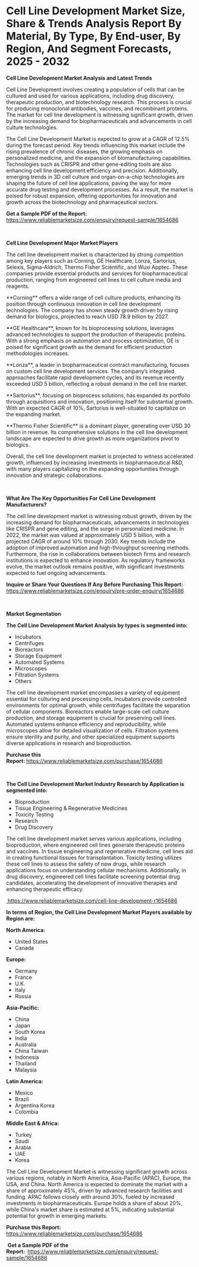 <p><h1>Cell Line Development Market Size, Share & Trends Analysis Report By Material, By Type, By End-user, By Region, And Segment Forecasts, 2025 - 2032</h1></p><p><strong>Cell Line Development Market Analysis and Latest Trends</strong></p>
<p><p>Cell Line Development involves creating a population of cells that can be cultured and used for various applications, including drug discovery, therapeutic production, and biotechnology research. This process is crucial for producing monoclonal antibodies, vaccines, and recombinant proteins. The market for cell line development is witnessing significant growth, driven by the increasing demand for biopharmaceuticals and advancements in cell culture technologies. </p><p>The Cell Line Development Market is expected to grow at a CAGR of 12.5% during the forecast period. Key trends influencing this market include the rising prevalence of chronic diseases, the growing emphasis on personalized medicine, and the expansion of biomanufacturing capabilities. Technologies such as CRISPR and other gene-editing tools are also enhancing cell line development efficiency and precision. Additionally, emerging trends in 3D cell culture and organ-on-a-chip technologies are shaping the future of cell line applications, paving the way for more accurate drug testing and development processes. As a result, the market is poised for robust expansion, offering opportunities for innovation and growth across the biotechnology and pharmaceutical sectors.</p></p>
<p><strong>Get a Sample PDF of the Report:&nbsp;</strong> <a href="https://www.reliablemarketsize.com/enquiry/request-sample/1654686?utm_campaign=2989&utm_medium=2&utm_source=Github&utm_content=ia&utm_term=16042025&utm_id=cell-line-development">https://www.reliablemarketsize.com/enquiry/request-sample/1654686</a></p>
<p>&nbsp;</p>
<p><strong>Cell Line Development Major Market Players</strong></p>
<p><p>The cell line development market is characterized by strong competition among key players such as Corning, GE Healthcare, Lonza, Sartorius, Selexis, Sigma-Aldrich, Thermo Fisher Scientific, and Wuxi Apptec. These companies provide essential products and services for biopharmaceutical production, ranging from engineered cell lines to cell culture media and reagents.</p><p>**Corning** offers a wide range of cell culture products, enhancing its position through continuous innovation in cell line development technologies. The company has shown steady growth driven by rising demand for biologics, projected to reach USD 78.9 billion by 2027.</p><p>**GE Healthcare**, known for its bioprocessing solutions, leverages advanced technologies to support the production of therapeutic proteins. With a strong emphasis on automation and process optimization, GE is poised for significant growth as the demand for efficient production methodologies increases.</p><p>**Lonza**, a leader in biopharmaceutical contract manufacturing, focuses on custom cell line development services. The company’s integrated approaches facilitate rapid development cycles, and its revenue recently exceeded USD 5 billion, reflecting a robust demand in the cell line market.</p><p>**Sartorius**, focusing on bioprocess solutions, has expanded its portfolio through acquisitions and innovation, positioning itself for substantial growth. With an expected CAGR of 10%, Sartorius is well-situated to capitalize on the expanding market.</p><p>**Thermo Fisher Scientific** is a dominant player, generating over USD 30 billion in revenue. Its comprehensive solutions in the cell line development landscape are expected to drive growth as more organizations pivot to biologics.</p><p>Overall, the cell line development market is projected to witness accelerated growth, influenced by increasing investments in biopharmaceutical R&D, with many players capitalizing on the expanding opportunities through innovation and strategic collaborations.</p></p>
<p>&nbsp;</p>
<p><strong>What Are The Key Opportunities For Cell Line Development Manufacturers?</strong></p>
<p><p>The cell line development market is witnessing robust growth, driven by the increasing demand for biopharmaceuticals, advancements in technologies like CRISPR and gene editing, and the surge in personalized medicine. In 2022, the market was valued at approximately USD 5 billion, with a projected CAGR of around 10% through 2030. Key trends include the adoption of improved automation and high-throughput screening methods. Furthermore, the rise in collaborations between biotech firms and research institutions is expected to enhance innovation. As regulatory frameworks evolve, the market outlook remains positive, with significant investments expected to fuel ongoing advancements.</p></p>
<p><strong>Inquire or Share Your Questions If Any Before Purchasing This Report:</strong> <a href="https://www.reliablemarketsize.com/enquiry/pre-order-enquiry/1654686?utm_campaign=2989&utm_medium=2&utm_source=Github&utm_content=ia&utm_term=16042025&utm_id=cell-line-development">https://www.reliablemarketsize.com/enquiry/pre-order-enquiry/1654686</a></p>
<p>&nbsp;</p>
<p><strong>Market Segmentation</strong></p>
<p><strong>The Cell Line Development Market Analysis by types is segmented into:</strong></p>
<p><ul><li>Incubators</li><li>Centrifuges</li><li>Bioreactors</li><li>Storage Equipment</li><li>Automated Systems</li><li>Microscopes</li><li>Filtration Systems</li><li>Others</li></ul></p>
<p><p>The cell line development market encompasses a variety of equipment essential for culturing and processing cells. Incubators provide controlled environments for optimal growth, while centrifuges facilitate the separation of cellular components. Bioreactors enable large-scale cell culture production, and storage equipment is crucial for preserving cell lines. Automated systems enhance efficiency and reproducibility, while microscopes allow for detailed visualization of cells. Filtration systems ensure sterility and purity, and other specialized equipment supports diverse applications in research and bioproduction.</p></p>
<p><strong>Purchase this Report:&nbsp;</strong><a href="https://www.reliablemarketsize.com/purchase/1654686?utm_campaign=2989&utm_medium=2&utm_source=Github&utm_content=ia&utm_term=16042025&utm_id=cell-line-development">https://www.reliablemarketsize.com/purchase/1654686</a></p>
<p>&nbsp;</p>
<p><strong>The Cell Line Development Market Industry Research by Application is segmented into:</strong></p>
<p><ul><li>Bioproduction</li><li>Tissue Engineering & Regenerative Medicines</li><li>Toxicity Testing</li><li>Research</li><li>Drug Discovery</li></ul></p>
<p><p>The cell line development market serves various applications, including bioproduction, where engineered cell lines generate therapeutic proteins and vaccines. In tissue engineering and regenerative medicine, cell lines aid in creating functional tissues for transplantation. Toxicity testing utilizes these cell lines to assess the safety of new drugs, while research applications focus on understanding cellular mechanisms. Additionally, in drug discovery, engineered cell lines facilitate screening potential drug candidates, accelerating the development of innovative therapies and enhancing therapeutic efficacy.</p></p>
<p><a href="https://www.reliablemarketsize.com/cell-line-development-r1654686?utm_campaign=2989&utm_medium=2&utm_source=Github&utm_content=ia&utm_term=16042025&utm_id=cell-line-development">&nbsp;https://www.reliablemarketsize.com/cell-line-development-r1654686</a></p>
<p><strong>In terms of Region, the Cell Line Development Market Players available by Region are:</strong></p>
<p>
    <p> <strong> North America: </strong>
        <ul>
            <li>United States</li>
            <li>Canada</li>
        </ul>
        </p> 
    <p> <strong> Europe: </strong>
        <ul>
            <li>Germany</li>
            <li>France</li>
            <li>U.K.</li>
            <li>Italy</li>
            <li>Russia</li>
        </ul>
        </p> 
    <p> <strong> Asia-Pacific: </strong>
        <ul>
            <li>China</li>
            <li>Japan</li>
            <li>South Korea</li>
            <li>India</li>
            <li>Australia</li>
            <li>China Taiwan</li>
            <li>Indonesia</li>
            <li>Thailand</li>
            <li>Malaysia</li>
        </ul>
        </p> 
    <p> <strong> Latin America: </strong>
        <ul>
            <li>Mexico</li>
            <li>Brazil</li>
            <li>Argentina Korea</li>
            <li>Colombia</li>
        </ul>
        </p> 
    <p> <strong> Middle East & Africa: </strong>
        <ul>
            <li>Turkey</li>
            <li>Saudi</li>
            <li>Arabia</li>
            <li>UAE</li>
            <li>Korea</li>
        </ul>
    </p>
    </p>
<p><p>The Cell Line Development Market is witnessing significant growth across various regions, notably in North America, Asia-Pacific (APAC), Europe, the USA, and China. North America is expected to dominate the market with a share of approximately 45%, driven by advanced research facilities and funding. APAC follows closely with around 30%, fueled by increased investments in biopharmaceuticals. Europe holds a share of about 20%, while China's market share is estimated at 5%, indicating substantial potential for growth in emerging markets.</p></p>
<p><strong>Purchase this Report: </strong><a href="https://www.reliablemarketsize.com/purchase/1654686?utm_campaign=2989&utm_medium=2&utm_source=Github&utm_content=ia&utm_term=16042025&utm_id=cell-line-development">https://www.reliablemarketsize.com/purchase/1654686</a></p>
<p>&nbsp;<strong>Get a Sample PDF of the Report:&nbsp;&nbsp;</strong><a href="https://www.reliablemarketsize.com/enquiry/request-sample/1654686?utm_campaign=2989&utm_medium=2&utm_source=Github&utm_content=ia&utm_term=16042025&utm_id=cell-line-development">https://www.reliablemarketsize.com/enquiry/request-sample/1654686</a></p>
<p><strong></strong></p>
<p><p></p><p></p><p></p></p>